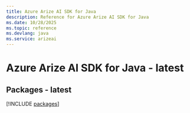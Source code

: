```yaml
---
title: Azure Arize AI SDK for Java
description: Reference for Azure Arize AI SDK for Java
ms.date: 10/28/2025
ms.topic: reference
ms.devlang: java
ms.service: arizeai
---
```

# Azure Arize AI SDK for Java - latest
## Packages - latest
[!INCLUDE [packages](arize-ai-index.md)]